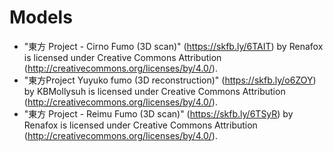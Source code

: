 # Models

* "東方 Project - Cirno Fumo (3D scan)" (https://skfb.ly/6TAIT) by Renafox is licensed under Creative Commons Attribution (http://creativecommons.org/licenses/by/4.0/).
* "東方Project Yuyuko fumo (3D reconstruction)" (https://skfb.ly/o6ZOY) by KBMollysuh is licensed under Creative Commons Attribution (http://creativecommons.org/licenses/by/4.0/).
* "東方 Project - Reimu Fumo (3D scan)" (https://skfb.ly/6TSyR) by Renafox is licensed under Creative Commons Attribution (http://creativecommons.org/licenses/by/4.0/).
